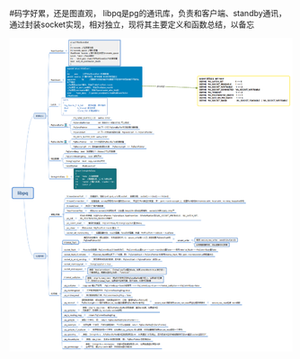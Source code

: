 #码字好累，还是图直观， libpq是pg的通讯库，负责和客户端、standby通讯，通过封装socket实现，相对独立，现将其主要定义和函数总结，以备忘

![](https://github.com/shines001/blog/blob/master/postgres/img/libpq.png)


